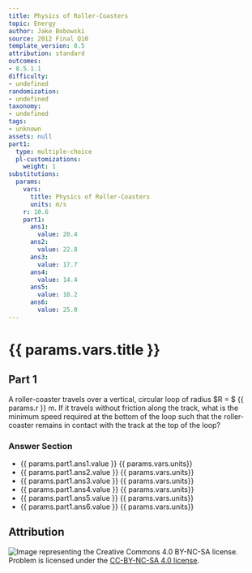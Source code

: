 ```yaml
---
title: Physics of Roller-Coasters
topic: Energy
author: Jake Bobowski
source: 2012 Final Q10
template_version: 0.5
attribution: standard
outcomes:
- 8.5.1.1
difficulty:
- undefined
randomization:
- undefined
taxonomy:
- undefined
tags:
- unknown
assets: null
part1:
  type: multiple-choice
  pl-customizations:
    weight: 1
substitutions:
  params:
    vars:
      title: Physics of Roller-Coasters
      units: m/s
    r: 10.6
    part1:
      ans1:
        value: 20.4
      ans2:
        value: 22.8
      ans3:
        value: 17.7
      ans4:
        value: 14.4
      ans5:
        value: 10.2
      ans6:
        value: 25.0
---
```

# {{ params.vars.title }}
## Part 1

A roller-coaster travels over a vertical, circular loop of radius $R = $ {{ params.r }} m. If it travels without friction along the track, what is the minimum speed required at the bottom of the loop such that the roller-coaster remains in contact with the track at the top of the loop?

### Answer Section

- {{ params.part1.ans1.value }} {{ params.vars.units}}
- {{ params.part1.ans2.value }} {{ params.vars.units}}
- {{ params.part1.ans3.value }} {{ params.vars.units}}
- {{ params.part1.ans4.value }} {{ params.vars.units}}
- {{ params.part1.ans5.value }} {{ params.vars.units}}
- {{ params.part1.ans6.value }} {{ params.vars.units}}

## Attribution

![Image representing the Creative Commons 4.0 BY-NC-SA license.](https://mirrors.creativecommons.org/presskit/buttons/88x31/png/by-nc-sa.png) Problem is licensed under the [CC-BY-NC-SA 4.0 license](https://creativecommons.org/licenses/by-nc-sa/4.0/).